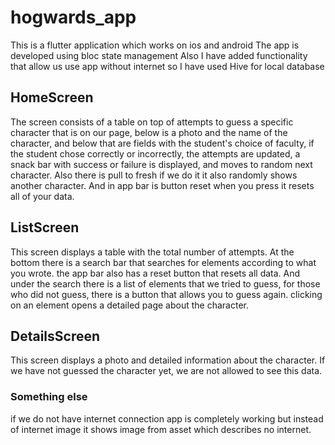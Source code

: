 # hogwards_app

This is a flutter application which works on ios and android
The app is developed using bloc state management
Also I have added functionality that allow us use app without internet so I have used Hive for local database

## HomeScreen

The screen consists of a table on top of attempts to guess a specific character that is on our page, below is a photo and the name of the character, and below that are fields with the student's choice of faculty, if the student chose correctly or incorrectly, the attempts are updated, a snack bar with success or failure is displayed, and moves to random next character. Also there is pull to fresh if we do it it also randomly shows another character. And in app bar is button reset when you press it resets all of your data.

## ListScreen

This screen displays a table with the total number of attempts. At the bottom there is a search bar that searches for elements according to what you wrote. the app bar also has a reset button that resets all data. And under the search there is a list of elements that we tried to guess, for those who did not guess, there is a button that allows you to guess again. clicking on an element opens a detailed page about the character.

## DetailsScreen

This screen displays a photo and detailed information about the character. If we have not guessed the character yet, we are not allowed to see this data.

### Something else

if we do not have internet connection app is completely working but instead of internet image it shows image from asset which describes no internet.
